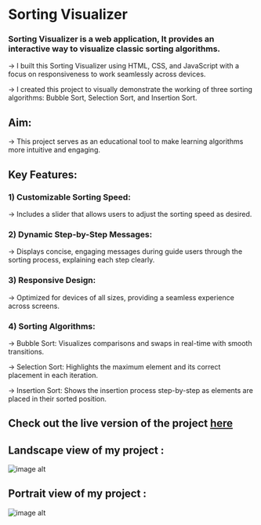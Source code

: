 # Sorting Visualizer


### Sorting Visualizer is a web application,  It provides an interactive way to visualize classic sorting algorithms.

-> I built this Sorting Visualizer using HTML, CSS, and JavaScript with a focus on responsiveness to work seamlessly across devices.

-> I created this project to visually demonstrate the working of three sorting algorithms: Bubble Sort, Selection Sort, and Insertion Sort.



## Aim: 
-> This project serves as an educational tool to make learning algorithms more intuitive and engaging.



## Key Features:

### 1) Customizable Sorting Speed: 
-> Includes a slider that allows users to adjust the sorting speed as desired.

### 2) Dynamic Step-by-Step Messages: 
-> Displays concise, engaging messages during guide users through the sorting process, explaining each step clearly.

### 3) Responsive Design: 
-> Optimized for devices of all sizes, providing a seamless experience across screens.

### 4) Sorting Algorithms:
-> Bubble Sort: Visualizes comparisons and swaps in real-time with smooth transitions.

-> Selection Sort: Highlights the maximum element and its correct placement in each iteration.

-> Insertion Sort: Shows the insertion process step-by-step as elements are placed in their sorted position.

## Check out the live version of the project [here](https://nidhibhamoriya.github.io/Sorting-Visualizer/)

## Landscape view of my project :


![image alt](https://github.com/user-attachments/assets/7ff04614-0121-477f-afdd-42067047aa75)


## Portrait view of my project :


![image alt](https://github.com/user-attachments/assets/cae60936-f663-4abd-a2b7-bc981ff909f9)
